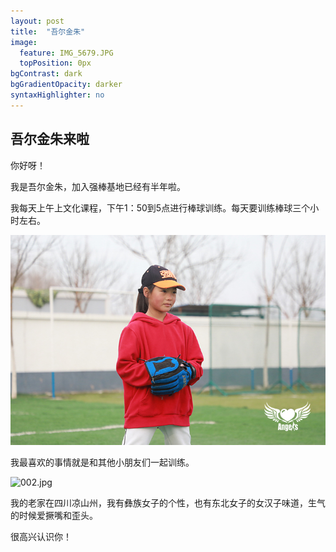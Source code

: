```yaml
---
layout: post
title:  "吾尔金朱"
image:
  feature: IMG_5679.JPG
  topPosition: 0px
bgContrast: dark
bgGradientOpacity: darker
syntaxHighlighter: no
---
```


## 吾尔金朱来啦
你好呀！

我是吾尔金朱，加入强棒基地已经有半年啦。

我每天上午上文化课程，下午1：50到5点进行棒球训练。每天要训练棒球三个小时左右。

![001.jpg](../assets/images/hero/金珠.jpg)

我最喜欢的事情就是和其他小朋友们一起训练。

![002.jpg](../assets/images/hero/8b35f73d692d4acb8ab339d50812ec4a.jpeg)

我的老家在四川凉山州，我有彝族女子的个性，也有东北女子的女汉子味道，生气的时候爱撅嘴和歪头。

很高兴认识你！
